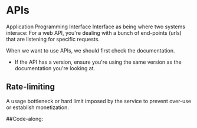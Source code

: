# APIs

Application Programming Interface
Interface as being where two systems interace:
For a web API, you're dealing with a bunch of end-points (urls) that are listening for specific requests.

When we want to use APIs, we should first check the documentation.
- If the API has a version, ensure you're using the same version as the documentation you're looking at.

## Rate-limiting
A usage bottleneck or hard limit imposed by the service to prevent over-use or establish monetization.

##Code-along:

